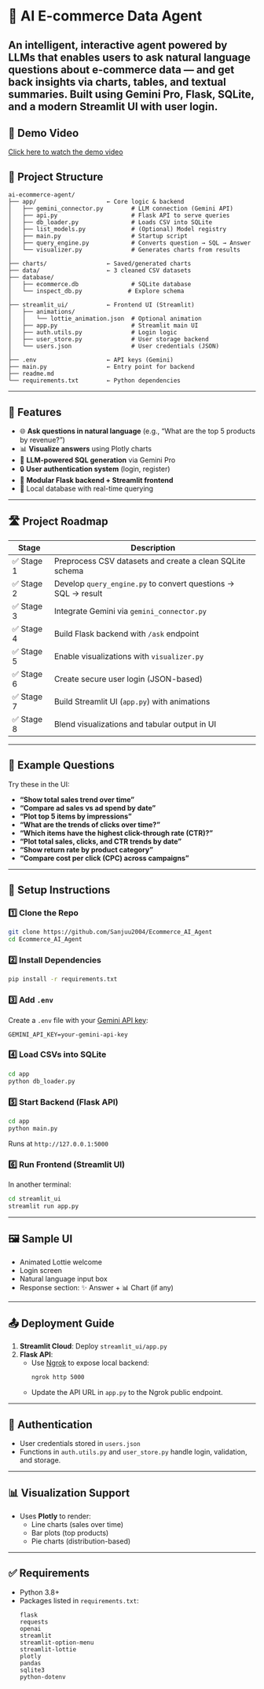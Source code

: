 # 🛒 AI E-commerce Data Agent

An intelligent, interactive agent powered by LLMs that enables users to ask natural language questions about e-commerce data — and get back insights via charts, tables, and textual summaries. Built using **Gemini Pro**, **Flask**, **SQLite**, and a modern **Streamlit UI** with user login.
---
## 🎥 Demo Video

[Click here to watch the demo video](https://drive.google.com/drive/folders/1jgusrHDn2iyPf9SViGW5PA43Ti4wAagD)


## 📁 Project Structure

```
ai-ecommerce-agent/
├── app/                    ← Core logic & backend
│   ├── gemini_connector.py        # LLM connection (Gemini API)
│   ├── api.py                     # Flask API to serve queries
│   ├── db_loader.py               # Loads CSV into SQLite
│   ├── list_models.py             # (Optional) Model registry
│   ├── main.py                    # Startup script
│   ├── query_engine.py            # Converts question → SQL → Answer
│   └── visualizer.py              # Generates charts from results
│
├── charts/                 ← Saved/generated charts
├── data/                   ← 3 cleaned CSV datasets
├── database/
│   ├── ecommerce.db               # SQLite database
│   └── inspect_db.py             # Explore schema
│
├── streamlit_ui/           ← Frontend UI (Streamlit)
│   ├── animations/
│   │   └── lottie_animation.json  # Optional animation
│   ├── app.py                     # Streamlit main UI
│   ├── auth.utils.py              # Login logic
│   ├── user_store.py              # User storage backend
│   └── users.json                 # User credentials (JSON)
│
├── .env                    ← API keys (Gemini)
├── main.py                 ← Entry point for backend
├── readme.md
└── requirements.txt        ← Python dependencies
```

---

## 🚀 Features

- 🌐 **Ask questions in natural language** (e.g., “What are the top 5 products by revenue?”)
- 📊 **Visualize answers** using Plotly charts
- 🧠 **LLM-powered SQL generation** via Gemini Pro
- 🔒 **User authentication system** (login, register)
- 🧩 **Modular Flask backend + Streamlit frontend**
- 💾 Local database with real-time querying

---

## 🛣️ Project Roadmap

| Stage | Description |
|-------|-------------|
| ✅ Stage 1 | Preprocess CSV datasets and create a clean SQLite schema |
| ✅ Stage 2 | Develop `query_engine.py` to convert questions → SQL → result |
| ✅ Stage 3 | Integrate Gemini via `gemini_connector.py` |
| ✅ Stage 4 | Build Flask backend with `/ask` endpoint |
| ✅ Stage 5 | Enable visualizations with `visualizer.py` |
| ✅ Stage 6 | Create secure user login (JSON-based) |
| ✅ Stage 7 | Build Streamlit UI (`app.py`) with animations |
| ✅ Stage 8 | Blend visualizations and tabular output in UI |

---

## 🧪 Example Questions

Try these in the UI:

- **“Show total sales trend over time”**
- **“Compare ad sales vs ad spend by date”**
- **“Plot top 5 items by impressions”**
- **“What are the trends of clicks over time?”**
- **“Which items have the highest click-through rate (CTR)?”**
- **“Plot total sales, clicks, and CTR trends by date”**
- **“Show return rate by product category”**
- **“Compare cost per click (CPC) across campaigns”**

---

## 🔧 Setup Instructions

### 1️⃣ Clone the Repo
```bash
git clone https://github.com/Sanjuu2004/Ecommerce_AI_Agent
cd Ecommerce_AI_Agent
```

### 2️⃣ Install Dependencies
```bash
pip install -r requirements.txt
```

### 3️⃣ Add `.env`
Create a `.env` file with your [Gemini API key](https://aistudio.google.com/app/apikey):

```
GEMINI_API_KEY=your-gemini-api-key
```

### 4️⃣ Load CSVs into SQLite
```bash
cd app
python db_loader.py
```

### 5️⃣ Start Backend (Flask API)
```bash
cd app
python main.py
```
Runs at `http://127.0.0.1:5000`

### 6️⃣ Run Frontend (Streamlit UI)
In another terminal:
```bash
cd streamlit_ui
streamlit run app.py
```

---

## 🖼️ Sample UI

- Animated Lottie welcome
- Login screen
- Natural language input box
- Response section: ✨ Answer + 📊 Chart (if any)

---

## 📤 Deployment Guide

1. **Streamlit Cloud**: Deploy `streamlit_ui/app.py`
2. **Flask API**:
   - Use [Ngrok](https://ngrok.com/) to expose local backend:
     ```bash
     ngrok http 5000
     ```
   - Update the API URL in `app.py` to the Ngrok public endpoint.

---

## 🔐 Authentication

- User credentials stored in `users.json`
- Functions in `auth.utils.py` and `user_store.py` handle login, validation, and storage.

---

## 📊 Visualization Support

- Uses **Plotly** to render:
  - Line charts (sales over time)
  - Bar plots (top products)
  - Pie charts (distribution-based)

---

## ✅ Requirements

- Python 3.8+
- Packages listed in `requirements.txt`:
  ```
  flask
  requests
  openai
  streamlit
  streamlit-option-menu
  streamlit-lottie
  plotly
  pandas
  sqlite3
  python-dotenv
  ```

